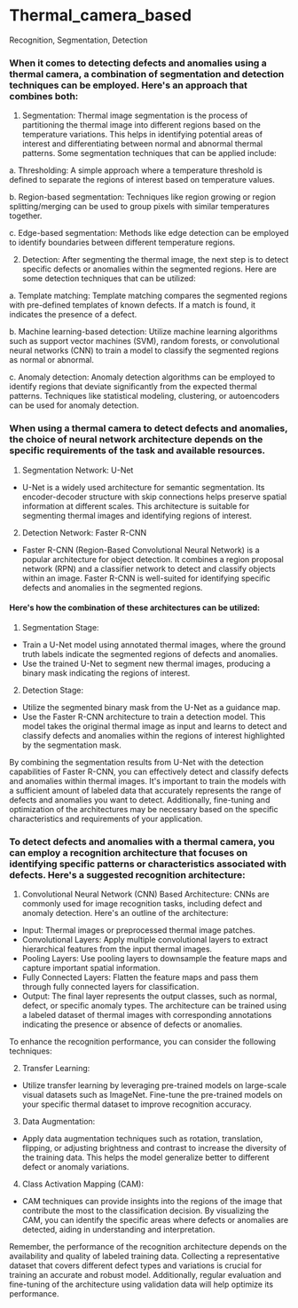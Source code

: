 # Thermal_camera_based
Recognition, Segmentation, Detection


### When it comes to detecting defects and anomalies using a thermal camera, a combination of segmentation and detection techniques can be employed. Here's an approach that combines both:

1. Segmentation: Thermal image segmentation is the process of partitioning the thermal image into different regions based on the temperature variations. This helps in identifying potential areas of interest and differentiating between normal and abnormal thermal patterns. Some segmentation techniques that can be applied include:

a. Thresholding: A simple approach where a temperature threshold is defined to separate the regions of interest based on temperature values.

b. Region-based segmentation: Techniques like region growing or region splitting/merging can be used to group pixels with similar temperatures together.

c. Edge-based segmentation: Methods like edge detection can be employed to identify boundaries between different temperature regions.

2. Detection: After segmenting the thermal image, the next step is to detect specific defects or anomalies within the segmented regions. Here are some detection techniques that can be utilized:

a. Template matching: Template matching compares the segmented regions with pre-defined templates of known defects. If a match is found, it indicates the presence of a defect.

b. Machine learning-based detection: Utilize machine learning algorithms such as support vector machines (SVM), random forests, or convolutional neural networks (CNN) to train a model to classify the segmented regions as normal or abnormal.

c. Anomaly detection: Anomaly detection algorithms can be employed to identify regions that deviate significantly from the expected thermal patterns. Techniques like statistical modeling, clustering, or autoencoders can be used for anomaly detection.

### When using a thermal camera to detect defects and anomalies, the choice of neural network architecture depends on the specific requirements of the task and available resources.

1. Segmentation Network: U-Net
- U-Net is a widely used architecture for semantic segmentation. Its encoder-decoder structure with skip connections helps preserve spatial information at different scales. This architecture is suitable for segmenting thermal images and identifying regions of interest.

2. Detection Network: Faster R-CNN
- Faster R-CNN (Region-Based Convolutional Neural Network) is a popular architecture for object detection. It combines a region proposal network (RPN) and a classifier network to detect and classify objects within an image. Faster R-CNN is well-suited for identifying specific defects and anomalies in the segmented regions.

#### Here's how the combination of these architectures can be utilized:

1. Segmentation Stage:

- Train a U-Net model using annotated thermal images, where the ground truth labels indicate the segmented regions of defects and anomalies.
- Use the trained U-Net to segment new thermal images, producing a binary mask indicating the regions of interest.

2. Detection Stage:

- Utilize the segmented binary mask from the U-Net as a guidance map.
- Use the Faster R-CNN architecture to train a detection model. This model takes the original thermal image as input and learns to detect and classify defects and anomalies within the regions of interest highlighted by the segmentation mask.


By combining the segmentation results from U-Net with the detection capabilities of Faster R-CNN, you can effectively detect and classify defects and anomalies within thermal images. It's important to train the models with a sufficient amount of labeled data that accurately represents the range of defects and anomalies you want to detect. Additionally, fine-tuning and optimization of the architectures may be necessary based on the specific characteristics and requirements of your application.

### To detect defects and anomalies with a thermal camera, you can employ a recognition architecture that focuses on identifying specific patterns or characteristics associated with defects. Here's a suggested recognition architecture:

1. Convolutional Neural Network (CNN) Based Architecture:
CNNs are commonly used for image recognition tasks, including defect and anomaly detection. Here's an outline of the architecture:

- Input: Thermal images or preprocessed thermal image patches.
- Convolutional Layers: Apply multiple convolutional layers to extract hierarchical features from the input thermal images.
- Pooling Layers: Use pooling layers to downsample the feature maps and capture important spatial information.
- Fully Connected Layers: Flatten the feature maps and pass them through fully connected layers for classification.
- Output: The final layer represents the output classes, such as normal, defect, or specific anomaly types.
The architecture can be trained using a labeled dataset of thermal images with corresponding annotations indicating the presence or absence of defects or anomalies.

To enhance the recognition performance, you can consider the following techniques:

2. Transfer Learning:
- Utilize transfer learning by leveraging pre-trained models on large-scale visual datasets such as ImageNet. Fine-tune the pre-trained models on your specific thermal dataset to improve recognition accuracy.

3. Data Augmentation:
- Apply data augmentation techniques such as rotation, translation, flipping, or adjusting brightness and contrast to increase the diversity of the training data. This helps the model generalize better to different defect or anomaly variations.

4. Class Activation Mapping (CAM):
- CAM techniques can provide insights into the regions of the image that contribute the most to the classification decision. By visualizing the CAM, you can identify the specific areas where defects or anomalies are detected, aiding in understanding and interpretation.

Remember, the performance of the recognition architecture depends on the availability and quality of labeled training data. Collecting a representative dataset that covers different defect types and variations is crucial for training an accurate and robust model. Additionally, regular evaluation and fine-tuning of the architecture using validation data will help optimize its performance.
